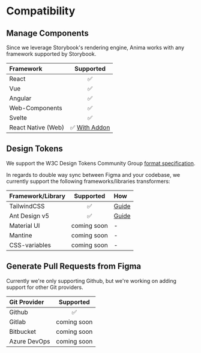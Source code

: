 # Compatibility

## Manage Components

Since we leverage Storybook's rendering engine, Anima works with any framework supported by Storybook.

| Framework | Supported |
| :-------- | :-------: |
| React     |    ✅     |
| Vue       |    ✅     |
| Angular   |    ✅     |
| Web-Components      |    ✅     |
| Svelte    |    ✅     |
| React Native (Web)    |    ✅ [With Addon](https://www.dannyhwilliams.co.uk/introducing-react-native-web-storybook)     |

## Design Tokens

We support the W3C Design Tokens Community Group [format specification](https://tr.designtokens.org/format/).

In regards to double way sync between Figma and your codebase, we currently support the following frameworks/libraries transformers:

| Framework/Library | Supported | How |
| :-------- | :-------: | :------- |
| TailwindCSS     |    ✅     | [Guide](/guide/manage-design-tokens/design-tokens-tailwind) |
|Ant Design v5|✅| [Guide](/guide/manage-design-tokens/design-tokens-ant-design)|
| Material UI | coming soon | - |
| Mantine | coming soon | - |
| CSS-variables | coming soon | - |

## Generate Pull Requests from Figma

Currently we're only supporting Github, but we're working on adding support for other Git providers.

| Git Provider | Supported |
| :-------- | :-------: |
| Github     |    ✅     |
| Gitlab       |    coming soon     |
| Bitbucket   |    coming soon     |
| Azure DevOps   |    coming soon     |
